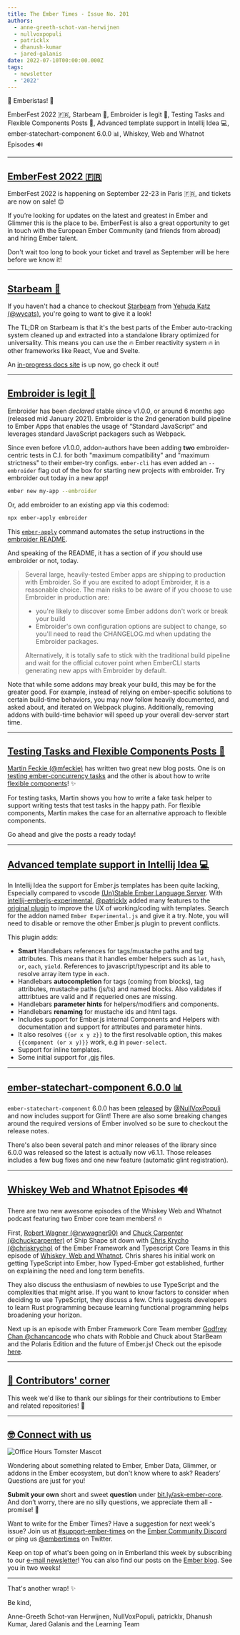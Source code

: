```yaml
---
title: The Ember Times - Issue No. 201
authors:
  - anne-greeth-schot-van-herwijnen
  - nullvoxpopuli
  - patricklx
  - dhanush-kumar
  - jared-galanis
date: 2022-07-10T00:00:00.000Z
tags:
  - newsletter
  - '2022'
---
```


👋 Emberistas! 🐹

EmberFest 2022 🇫🇷,
Starbeam 🤩,
Embroider is legit 🧵,
Testing Tasks and Flexible Components Posts 📖,
Advanced template support in Intellij Idea 💻,
ember-statechart-component 6.0.0 📊,
Whiskey, Web and Whatnot Episodes 🔊

---

## [EmberFest 2022 🇫🇷](https://emberfest.eu/)

EmberFest 2022 is happening on September 22-23 in Paris 🇫🇷, and tickets are now on sale! 😊

If you’re looking for updates on the latest and greatest in Ember and Glimmer this is the place to be. EmberFest is also a great opportunity to get in touch with the European Ember Community (and friends from abroad) and hiring Ember talent.

Don't wait too long to book your ticket and travel as September will be here before we know it!

---

## [Starbeam 🤩](https://twitter.com/wycats/status/1538888835064442880)

If you haven't had a chance to checkout [Starbeam](https://github.com/starbeamjs/starbeam) from [Yehuda Katz (@wycats)](https://github.com/wycats), you're going to want to give it a look!

The TL;DR on Starbeam is that it's the best parts of the Ember auto-tracking system cleaned up and extracted into a standalone library optimized for universality. This means you can use the 🔥 Ember reactivity system 🔥 in other frameworks like React, Vue and Svelte.

An [in-progress docs site](https://starbeamjs.com/) is up now, go check it out!

---

## [Embroider is legit 🧵](https://github.com/embroider-build/embroider)

Embroider has been _declared_ stable since v1.0.0, or around 6 months ago (released mid January 2021). Embroider is the 2nd generation build pipeline to Ember Apps that enables the usage of “Standard JavaScript” and leverages standard JavaScript packagers such as Webpack.

Since even before v1.0.0, addon-authors have been adding **two** embroider-centric tests in C.I. for both "maximum compatibility" and "maximum strictness" to their ember-try configs.
`ember-cli` has even added an `--embroider` flag out of the box for starting new projects with embroider.
Try embroider out today in a new app!

```bash
ember new my-app --embroider
```

Or, add embroider to an existing app via this codemod:

```bash
npx ember-apply embroider
```

This [`ember-apply`](https://github.com/NullVoxPopuli/ember-apply/) command automates the setup instructions in the [embroider README](https://github.com/embroider-build/embroider#how-to-try-it).

And speaking of the README, it has a section of if _you_ should use embroider or not, today.

> Several large, heavily-tested Ember apps are shipping to production with Embroider. So if you are excited to adopt Embroider, it is a reasonable choice. The main risks to be aware of if you choose to use Embroider in production are:
>
> - you're likely to discover some Ember addons don't work or break your build
> - Embroider's own configuration options are subject to change, so you'll need to read the CHANGELOG.md when updating the Embroider packages.
>
> Alternatively, it is totally safe to stick with the traditional build pipeline and wait for the official cutover point when EmberCLI starts generating new apps with Embroider by default.

Note that while some addons may break your build, this may be for the greater good. For example, instead of relying on ember-specific solutions to certain build-time behaviors, you may now follow heavily documented, and asked about, and iterated on Webpack plugins. Additionally, removing addons with build-time behavior will speed up your overall dev-server start time.

---

## [Testing Tasks and Flexible Components Posts 📖](https://mfeckie.dev/)

[Martin Feckie (@mfeckie)](https://github.com/mfeckie) has written two great new blog posts. One is on [testing ember-concurrency tasks](https://mfeckie.dev/testing-tasks/) and the other is about how to write [flexible components](https://mfeckie.dev/flexible-components/)! ✨

For testing tasks, Martin shows you how to write a fake task helper to support writing tests that test tasks in the happy path. For flexible components, Martin makes the case for an alternative approach to flexible components.

Go ahead and give the posts a ready today!

---

## [Advanced template support in Intellij Idea 💻](https://github.com/patricklx/intellij-emberjs-experimental)

In Intellij Idea the support for Ember.js templates has been quite lacking, Especially compared to vscode [(Un)Stable Ember Language Server](https://marketplace.visualstudio.com/items?itemName=lifeart.vscode-ember-unstable). With [intellij-emberjs-experimental](https://github.com/patricklx/intellij-emberjs-experimental), [@patricklx](https://github.com/patricklx) added many features to the [original plugin](https://github.com/Turbo87/intellij-emberjs) to improve the UX of working/coding with templates. Search for the addon named `Ember Experimental.js` and give it a try. Note, you will need to disable or remove the other Ember.js plugin to prevent conflicts.

This plugin adds:

- **Smart** Handlebars references for tags/mustache paths and tag attributes. This means that it handles ember helpers such as `let`, `hash`, `or`, `each`, `yield`. References to javascript/typescript and its able to resolve array item type in `each`.
- Handlebars **autocompletion** for tags (coming from blocks), tag attributes, mustache paths (js/ts) and named blocks. Also validates if atttribtues are valid and if requeried ones are missing.
- Handlebars **parameter hints** for helpers/modifiers and components.
- Handlebars **renaming** for mustache ids and html tags.
- Includes support for Ember.js internal Components and Helpers with documentation and support for attributes and parameter hints.
- It also resolves `{{or x y z}}` to the first resolvable option, this makes `{{component (or x y)}}` work, e.g in `power-select`.
- Support for inline templates.
- Some initial support for [.gjs]((https://github.com/ember-template-imports/ember-template-imports)) files.


---

## [ember-statechart-component 6.0.0 📊](https://twitter.com/nullvoxpopuli/status/1543449217351442438)

`ember-statechart-component` 6.0.0 has been [released](https://github.com/NullVoxPopuli/ember-statechart-component/releases/tag/v6.0.0) by [@NullVoxPopuli](https://github.com/NullVoxPopuli) and now includes support for Glint! There are also some breaking changes around the required versions of Ember involved so be sure to checkout the release notes.

There's also been several patch and minor releases of the library since 6.0.0 was released so the latest is actually now v6.1.1. Those releases includes a few bug fixes and one new feature (automatic glint registration).

---

## [Whiskey Web and Whatnot Episodes 🔊](https://www.whiskeywebandwhatnot.fm/)

There are two new awesome episodes of the Whiskey Web and Whatnot podcast featuring two Ember core team members! 🔥

First, [Robert Wagner (@rwwagner90)](https://github.com/rwwagner90) and [Chuck Carpenter (@chuckcarpenter)](https://github.com/chuckcarpenter) of Ship Shape sit down with [Chris Krycho (@chriskrycho)](https://github.com/chriskrycho) of the Ember Framework and Typescript Core Teams in this episode of [Whiskey, Web and Whatnot](https://www.whiskeywebandwhatnot.fm/bringing-types-to-ember-with-chris-krycho/). Chris shares his initial work on getting TypeScript into Ember, how Typed-Ember got established, further on explaining the need and long term benefits.

They also discuss the enthusiasm of newbies to use TypeScript and the complexities that might arise. If you want to know factors to consider when deciding to use TypeScript, they discuss a few. Chris suggests developers to learn Rust programming because learning functional programming helps broadening your horizon.

Next up is an episode with Ember Framework Core Team member [Godfrey Chan @chancancode](https://github.com/chancancode) who chats with Robbie and Chuck about StarBeam and the Polaris Edition and the future of Ember.js! Check out the episode [here](https://www.whiskeywebandwhatnot.fm/polaris-starbeam-and-the-future-of-ember-with-godfrey-chan/).

---

## [👏 Contributors' corner](https://guides.emberjs.com/release/contributing/repositories/)

<p>This week we'd like to thank our siblings for their contributions to Ember and related repositories! 💖</p>

---

## [🤓 Connect with us](https://docs.google.com/forms/d/e/1FAIpQLScqu7Lw_9cIkRtAiXKitgkAo4xX_pV1pdCfMJgIr6Py1V-9Og/viewform)

<div class="blog-row">
  <img class="float-right small transparent padded" alt="Office Hours Tomster Mascot" title="Readers' Questions" src="/images/tomsters/officehours.png" />

  <p>Wondering about something related to Ember, Ember Data, Glimmer, or addons in the Ember ecosystem, but don't know where to ask? Readers’ Questions are just for you!</p>

  <p><strong>Submit your own</strong> short and sweet <strong>question</strong> under <a href="https://bit.ly/ask-ember-core" target="rq">bit.ly/ask-ember-core</a>. And don’t worry, there are no silly questions, we appreciate them all - promise! 🤞</p>

  <p>Want to write for the Ember Times? Have a suggestion for next week's issue? Join us at <a href="https://discordapp.com/channels/480462759797063690/485450546887786506">#support-ember-times</a> on the <a href="https://discord.gg/emberjs">Ember Community Discord</a> or ping us <a href="https://twitter.com/embertimes">@embertimes</a> on Twitter.</p>

  <p>Keep on top of what's been going on in Emberland this week by subscribing to our <a href="https://embertimes.substack.com/">e-mail newsletter</a>! You can also find our posts on the <a href="https://blog.emberjs.com/tag/newsletter">Ember blog</a>. See you in two weeks!</p>
</div>

---

That's another wrap! ✨

Be kind,

Anne-Greeth Schot-van Herwijnen, NullVoxPopuli, patricklx, Dhanush Kumar, Jared Galanis and the Learning Team
